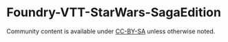 # Foundry-VTT-StarWars-SagaEdition
Community content is available under [CC-BY-SA](https://www.fandom.com/licensing) unless otherwise noted.